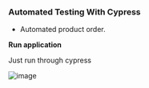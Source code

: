 ### Automated Testing With Cypress

- Automated product order.

**Run application**

Just run through cypress

![image](https://user-images.githubusercontent.com/77403554/116475769-f71cb280-a882-11eb-8ce4-742fedd37b04.png)
